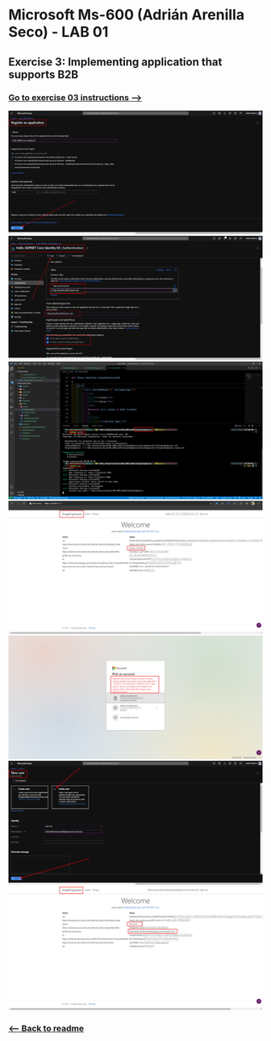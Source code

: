 # Microsoft Ms-600 (Adrián Arenilla Seco) - LAB 01


## Exercise 3: Implementing application that supports B2B
### [Go to exercise 03 instructions -->](04-Exercise-3-Implementing-application-that-supports-B2B.md)



![](Evidences/Image04a.png)
![](Evidences/Image04b.png)
![](Evidences/Image04c.png)
![](Evidences/Image04d.png)
![](Evidences/Image04e.png)
![](Evidences/Image04f.png)
![](Evidences/Image04g.png)

### [<-- Back to readme](../../../../)